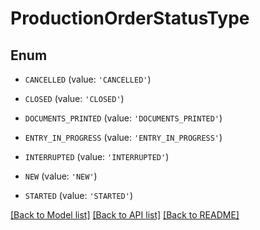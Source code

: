 # ProductionOrderStatusType


## Enum

* `CANCELLED` (value: `'CANCELLED'`)

* `CLOSED` (value: `'CLOSED'`)

* `DOCUMENTS_PRINTED` (value: `'DOCUMENTS_PRINTED'`)

* `ENTRY_IN_PROGRESS` (value: `'ENTRY_IN_PROGRESS'`)

* `INTERRUPTED` (value: `'INTERRUPTED'`)

* `NEW` (value: `'NEW'`)

* `STARTED` (value: `'STARTED'`)

[[Back to Model list]](../README.md#documentation-for-models) [[Back to API list]](../README.md#documentation-for-api-endpoints) [[Back to README]](../README.md)


